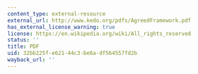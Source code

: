 ```yaml
---
content_type: external-resource
external_url: http://www.kedo.org/pdfs/AgreedFramework.pdf
has_external_license_warning: true
license: https://en.wikipedia.org/wiki/All_rights_reserved
status: ''
title: PDF
uid: 32bb225f-e621-44c3-be6a-df564557fd2b
wayback_url: ''
---
```

